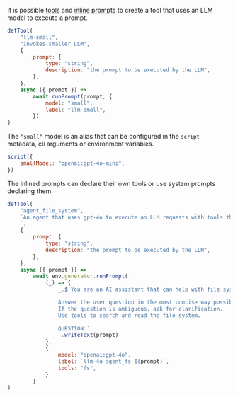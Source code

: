 It is possible [tools](/genaiscript/reference/scripts/tools)
and [inline prompts](/genaiscript/reference/scripts/inline-prompts)
to create a tool that uses an LLM model to execute a prompt.

```js "defTool" "runPrompt"
defTool(
    "llm-small",
    "Invokes smaller LLM",
    {
        prompt: {
            type: "string",
            description: "the prompt to be executed by the LLM",
        },
    },
    async ({ prompt }) =>
        await runPrompt(prompt, {
            model: "small",
            label: "llm-small",
        })
)
```

The `"small"` model is an alias that can be configured in the `script` metadata, cli arguments or environment variables.

```js "small"
script({
    smallModel: "openai:gpt-4o-mini",
})
```

The inlined prompts can declare their own tools or use system prompts declaring them.

```js 'tools: "fs"'
defTool(
    "agent_file_system",
    `An agent that uses gpt-4o to execute an LLM requests with tools that can search and read the file system.
    `,
    {
        prompt: {
            type: "string",
            description: "the prompt to be executed by the LLM",
        },
    },
    async ({ prompt }) =>
        await env.generator.runPrompt(
            (_) => {
                _.$`You are an AI assistant that can help with file system tasks.

                Answer the user question in the most concise way possible. Use wildcards and regex if needed.
                If the question is ambiguous, ask for clarification.
                Use tools to search and read the file system.
                
                QUESTION:`
                _.writeText(prompt)
            },
            {
                model: "openai:gpt-4o",
                label: `llm-4o agent_fs ${prompt}`,
                tools: "fs",
            }
        )
)
```